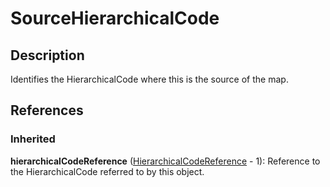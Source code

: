 
# SourceHierarchicalCode





## Description

Identifies the HierarchicalCode where this is the source of the map.




## References

### Inherited

**hierarchicalCodeReference** ([HierarchicalCodeReference](HierarchicalCodeReference.md) - 1): Reference to the HierarchicalCode referred to by this object.



